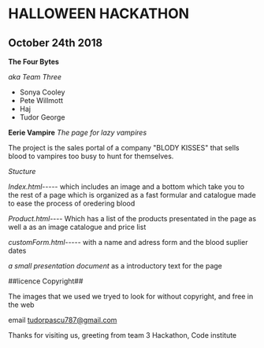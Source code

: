 # HALLOWEEN HACKATHON

## October 24th 2018

**The Four Bytes**

*aka Team Three*

* Sonya Cooley
* Pete Willmott
* Haj
* Tudor George

**Eerie Vampire**
*The page for lazy vampires*

The project is the sales portal of a company "BLODY KISSES" that sells blood to vampires too busy to hunt for themselves.

*Stucture*

*Index.html*----- which includes an image and a bottom which take you to the rest of a page which is organized as a fast formular and catalogue made to ease the process of oredering blood



*Product.html*---- Which has a list of the products presentated in the page as well a as an image catalogue and price list




*customForm.html*----- with a name and adress form and the blood suplier dates

*a small presentation document* as a introductory text for the page


##licence Copyright##


The images that we used we tryed to look for without copyright, and free in the web

email tudorpascu787@gmail.com


Thanks for visiting us, greeting from team 3 Hackathon, Code institute
